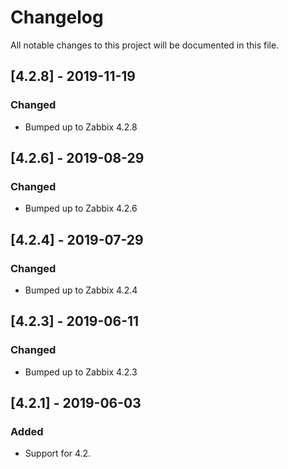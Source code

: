 # Changelog
All notable changes to this project will be documented in this file.

## [4.2.8] - 2019-11-19
### Changed
- Bumped up to Zabbix 4.2.8

## [4.2.6] - 2019-08-29
### Changed
- Bumped up to Zabbix 4.2.6

## [4.2.4] - 2019-07-29
### Changed
- Bumped up to Zabbix 4.2.4

## [4.2.3] - 2019-06-11
### Changed
- Bumped up to Zabbix 4.2.3

## [4.2.1] - 2019-06-03
### Added
- Support for 4.2.
